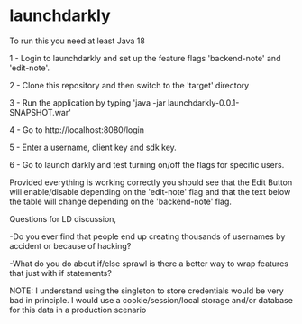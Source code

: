# launchdarkly

To run this you need at least Java 18

1 - Login to launchdarkly and set up the feature flags 'backend-note' and 'edit-note'. 

2 - Clone this repository and then switch to the 'target' directory

3 - Run the application by typing 'java -jar launchdarkly-0.0.1-SNAPSHOT.war'

4 - Go to http://localhost:8080/login

5 - Enter a username, client key and sdk key.

6 - Go to launch darkly and test turning on/off the flags for specific users. 

Provided everything is working correctly you should see that the Edit Button will enable/disable depending on the 'edit-note' flag and that the text below the table will change depending on the 'backend-note' flag.

Questions for LD discussion, 

-Do you ever find that people end up creating thousands of usernames by accident or because of hacking?

-What do you do about if/else sprawl is there a better way to wrap features that just with if statements?

NOTE: I understand using the singleton to store credentials would be very bad in principle. I would use a cookie/session/local storage and/or database for this data in a production scenario


